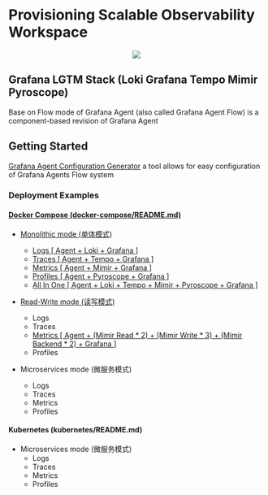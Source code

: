 # Provisioning Scalable Observability Workspace

<p align="center">

<a href="https://github.com/qclaogui/codelab-monitoring/actions/workflows/ci.yml">
  <img src="https://github.com/qclaogui/codelab-monitoring/actions/workflows/ci.yml/badge.svg">
</a>

</p>

## Grafana LGTM Stack (Loki Grafana Tempo Mimir Pyroscope) 

Base on Flow mode of Grafana Agent (also called Grafana Agent Flow) is a component-based revision of Grafana Agent

## Getting Started

[Grafana Agent Configuration Generator](https://github.com/grafana/agent-configurator) a tool allows for easy configuration of Grafana Agents Flow system

### Deployment Examples

#### [Docker Compose (docker-compose/README.md)](docker-compose/README.md)

- [Monolithic mode (单体模式)](./docker-compose/monolithic-mode/README.md)
  - [Logs [ Agent + Loki + Grafana ]](./docker-compose/monolithic-mode/logs/docker-compose.yaml)
  - [Traces [ Agent + Tempo + Grafana ]](./docker-compose/monolithic-mode/traces/docker-compose.yaml)
  - [Metrics [ Agent + Mimir + Grafana ]](./docker-compose/monolithic-mode/metrics/docker-compose.yaml)
  - [Profiles [ Agent + Pyroscope + Grafana ]](./docker-compose/monolithic-mode/profiles/docker-compose.yaml)
  - [All In One [ Agent + Loki + Tempo + Mimir + Pyroscope + Grafana ]](./docker-compose/monolithic-mode/all-in-one/docker-compose.yaml)

- [Read-Write mode (读写模式)](./docker-compose/read-write-mode/README.md)
  - Logs
  - Traces
  - [Metrics [ Agent + (Mimir Read * 2) + (Mimir Write * 3) + (Mimir Backend * 2) + Grafana ]](./docker-compose/read-write-mode/metrics/README.md)
  - Profiles

- Microservices mode (微服务模式)
  - Logs
  - Traces
  - Metrics
  - Profiles

#### Kubernetes (kubernetes/README.md)

- Microservices mode (微服务模式)
  - Logs
  - Traces
  - Metrics
  - Profiles